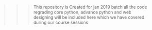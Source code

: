 >>> This repository is Created for jan 2019 batch 
>>> all the code regrading core python, advance python and web designing will be included here which we have covered during our course sessions
